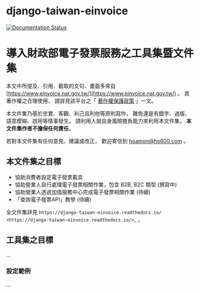 # django-taiwan-einvoice
[![Documentation Status](https://readthedocs.org/projects/django-taiwan-einvoice/badge/?version=latest)](https://django-taiwan-einvoice.readthedocs.io/zh_TW/latest/?badge=latest)

# 導入財政部電子發票服務之工具集暨文件集

本文中所提及、引用、截取的文句、畫面多來自 [https://www.einvoice.nat.gov.tw/](https://www.einvoice.nat.gov.tw/) 。
其著作權之合理使用，
請詳見該平台之「 [著作權保護政策](https://www.einvoice.nat.gov.tw/index!showCopyRights) 」一文。

本文件集乃基於忠實、客觀、利己且利他等原則寫作，
難免還是有錯字、過版、語意模糊、誤用等情事發生。
請利用人就自身風險擔負能力來利用本文件集，
**本文件集作者不擔保任何責任**。

若對本文件集有任何意見、建議或改正，
歡迎寄信到 <hoamon@ho600.com> 。

## 本文件集之目標

* 協助消費者設定電子發票載具
* 協助營業人自行處理電子發票相關作業，包含 B2B, B2C 類型 (撰寫中)
* 協助營業人透過加值服務中心完成電子發票相關作業 (待續)
* 「查詢電子發票API」教學 (待續)

全文件集詳見 `https://django-taiwan-einvoice.readthedocs.io/ <https://django-taiwan-einvoice.readthedocs.io/>`_ 。

## 工具集之目標

...

### 設定範例

...